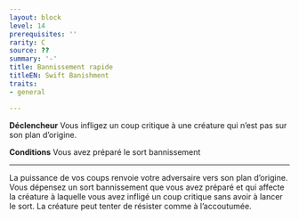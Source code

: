 ```yaml
---
layout: block
level: 14
prerequisites: ''
rarity: C
source: ??
summary: '-'
title: Bannissement rapide
titleEN: Swift Banishment
traits:
- general

---
```


<p><strong>Déclencheur</strong> Vous infligez un coup critique à une créature qui n’est pas sur son plan d’origine.</p>
<p><strong>Conditions</strong> Vous avez préparé le sort bannissement</p>
<hr>
<p>La puissance de vos coups renvoie votre adversaire vers son plan d’origine. Vous dépensez un sort bannissement que vous avez préparé et qui affecte la créature à laquelle vous avez infligé un coup critique sans avoir à lancer le sort. La créature peut tenter de résister comme à l’accoutumée.</p>